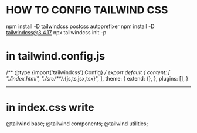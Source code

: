 # HOW TO CONFIG TAILWIND CSS
npm install -D tailwindcss postcss autoprefixer
npm install -D tailwindcss@3.4.17
npx tailwindcss init -p

# in tailwind.config.js 
/** @type {import('tailwindcss').Config} */
export default {
  content: [
    "./index.html",
    "./src/**/*.{js,ts,jsx,tsx}",
  ],
  theme: {
    extend: {},
  },
  plugins: [],
}


---

# in index.css  write

@tailwind base;
@tailwind components;
@tailwind utilities;
